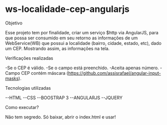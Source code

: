 # ws-localidade-cep-angularjs

Objetivo

Esse projeto tem por finalidade, criar um serviço $http via AngularJS, para que possa ser consumido em seu retorno as informações de um WebService(WB) que possui a localidade (bairro, cidade, estado, etc), dado um CEP. Mostrando assim, as informações na tela.

Verificações realizadas

  -Se o CEP é válido.
  -Se o campo está preenchido.
  -Aceita apenas número. 
  -Campo CEP contém máscara (https://github.com/assisrafael/angular-input-masks).

Tecnologias utilizadas

  --HTML
  --CSS
  --BOOSTRAP 3
  --ANGULARJS 
  --JQUERY

Como executar?

Não tem segredo. Só baixar, abrir o index.html e usar!

